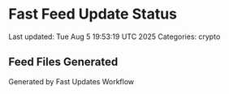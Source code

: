 # Fast Feed Update Status
Last updated: Tue Aug  5 19:53:19 UTC 2025
Categories: crypto

## Feed Files Generated

Generated by Fast Updates Workflow
